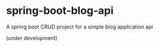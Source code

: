 # spring-boot-blog-api
A spring boot CRUD project for a simple blog application api

(under development)
